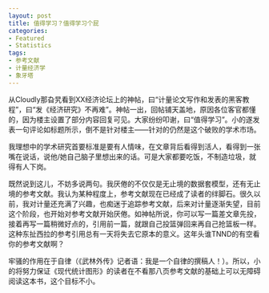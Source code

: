 ```yaml
---
layout: post
title: 值得学习？值得学习个屁
categories:
- Featured
- Statistics
tags:
- 参考文献
- 计量经济学
- 象牙塔
---
```


从Cloudly那旮旯看到XX经济论坛上的神帖，曰“计量论文写作和发表的黑客教程”，曰“发《经济研究》不再难”。神帖一出，回帖铺天盖地，原因各位客官都懂的，因为楼主设置了部分内容回复可见。大家纷纷叩谢，曰“值得学习”。小的遂发表一句评论如标题所示，倒不是针对楼主——针对的仍然是这个破败的学术市场。

我理想中的学术研究首要标准是要有人情味，在文章背后看得到活人，看得到一张嘴在说话，说他/她自己脑子里想出来的话。可是大家都要吃饭，不制造垃圾，就得有人下岗。

既然说到这儿，不妨多说两句。我厌倦的不仅仅是无止境的数据套模型，还有无止境的参考文献。我认为某种程度上，参考文献现在已经成了读者的绊脚石。很久以前，我对计量还充满了兴趣，也痴迷于追踪参考文献，后来对计量逐渐失望，目前这个阶段，也开始对参考文献开始厌倦。如神帖所说，你可以写一篇差文章先投，接着再写一篇稍微好点的，引用前一篇，就跟自己投篮弹回来再自己抢篮板一样。这种东扯西拉的参考引用总有一天将失去它原本的意义。这年头谁TNND的有空看你的参考文献啊？

牢骚的作用在于自律（《武林外传》记者语：我是一个自律的撰稿人！）。所以，小的将努力保证《现代统计图形》的读者在不看那八页参考文献的基础上可以无障碍阅读这本书，这个目标不小。
